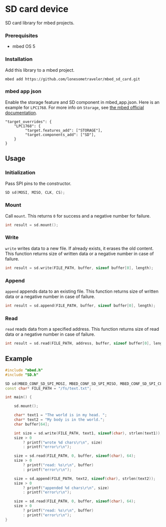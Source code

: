 # SD card device

SD card library for mbed projects.

### Prerequisites

- mbed OS 5


### Installation

Add this library to a mbed project.

```
mbed add https://github.com/lonesometraveler/mbed_sd_card.git
```

### mbed app json

Enable the storage feature and SD component in mbed_app.json. Here is an example for ```LPC1768```. For more info on ```Storage```, see [the mbed official documentation](https://os.mbed.com/docs/mbed-os/v5.13/reference/storage.html).

```
"target_overrides": {
    "LPC1768": {
         "target.features_add": ["STORAGE"],
         "target.components_add": ["SD"],
    }
}
```


## Usage

### Initialization

Pass SPI pins to the constructor.

```c++
SD sd(MOSI, MISO, CLK, CS);
```

### Mount

Call ```mount```. This returns ```0``` for success and a negative number for failure. 

```c++
int result = sd.mount();
```

### Write

```write``` writes data to a new file. If already exists, it erases the old content. This function returns size of written data or a negative number in case of failure.

```c++
int result = sd.write(FILE_PATH, buffer, sizeof buffer[0], length);
```

### Append

```append``` appends data to an existing file. This function returns size of written data or a negative number in case of failure.

```c++
int result = sd.append(FILE_PATH, buffer, sizeof buffer[0], length);
```

### Read

```read``` reads data from a specified address. This function returns size of read data or a negative number in case of failure.

```c++
int result = sd.read(FILE_PATH, address, buffer, sizeof buffer[0], length);
```

## Example

```c++
#include "mbed.h"
#include "SD.h"

SD sd(MBED_CONF_SD_SPI_MOSI, MBED_CONF_SD_SPI_MISO, MBED_CONF_SD_SPI_CLK, MBED_CONF_SD_SPI_CS);
const char* FILE_PATH = "/fs/text.txt";

int main() {

    sd.mount();

    char* text1 = "The world is in my head. ";
    char* text2 = "My body is in the world.";
    char buffer[64];

    int size = sd.write(FILE_PATH, text1, sizeof(char), strlen(text1));
    size > 0 
    	? printf("wrote %d chars\r\n", size)
    	: printf("error\r\n");

    size = sd.read(FILE_PATH, 0, buffer, sizeof(char), 64);
    size > 0
    	? printf("read: %s\r\n", buffer)
    	: printf("error\r\n");

    size = sd.append(FILE_PATH, text2, sizeof(char), strlen(text2));
    size > 0 
    	? printf("appended %d chars\r\n", size)
    	: printf("error\r\n");

    size = sd.read(FILE_PATH, 0, buffer, sizeof(char), 64);
    size > 0
    	? printf("read: %s\r\n", buffer)
    	: printf("error\r\n");
}
```
